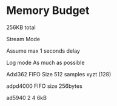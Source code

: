 # Memory Budget

256KB total




Stream Mode

Assume max 1 seconds delay

Log mode
As much as possible

Adxl362 FIFO Size 512 samples
xyzt (128)

adpd4000 FIFO size 256bytes

ad5940 2 4 6kB
